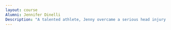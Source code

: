 ```yaml
---
layout: course
Alumni: Jennifer Dinelli
Description: "A talented athlete, Jenny overcame a serious head injury suffered in middle school. She was a member of KCC's softball team for two seasons, and was a member of Phi Theta Kappa Honor Society. She is currently a speech language pathologist."
---
```

